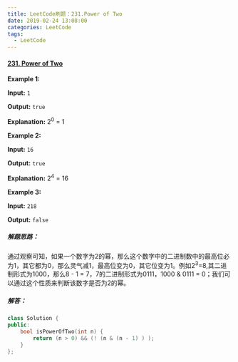 ```yaml
---
title: LeetCode刷题：231.Power of Two
date: 2019-02-24 13:08:00
categories: LeetCode
tags:
  - LeetCode
---
```

#### [231\. Power of Two](https://leetcode-cn.com/problems/power-of-two/)
**Example 1:**

**Input:** `1`

**Output:** `true `

**Explanation:** 2<sup>0</sup> = 1

**Example 2:**

**Input:** `16`

**Output:** `true`

**Explanation:** 2<sup>4</sup> = 16

**Example 3:**

**Input:** `218`

**Output:** `false`

##### 解题思路：
通过观察可知，如果一个数字为2的幂，那么这个数字中的二进制数中的最高位必为1，其它都为0，那么灵气减1，最高位变为0，其它位变为1。例如2<sup>3</sup>=8,其二进制形式为1000，那么8 - 1 = 7，7的二进制形式为0111，1000 & 0111 = 0；我们可以通过这个性质来判断该数字是否为2的幂。
##### 解答：
```cpp
class Solution {
public:
    bool isPowerOfTwo(int n) {
        return (n > 0) && (! (n & (n - 1) ) );
    }
};
```